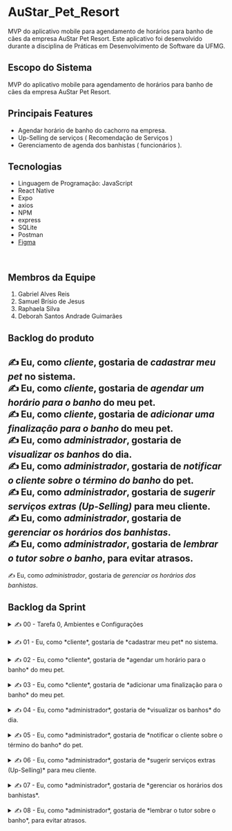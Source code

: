 # AuStar_Pet_Resort
MVP do aplicativo mobile para agendamento de horários para banho de cães da empresa AuStar Pet Resort. Este aplicativo foi desenvolvido durante a disciplina de Práticas em Desenvolvimento de Software da UFMG.

## Escopo do Sistema
MVP do aplicativo mobile para agendamento de horários para banho de cães da empresa AuStar Pet Resort.

## Principais Features

- Agendar horário de banho do cachorro na empresa.
- Up-Selling de serviços ( Recomendação de Serviços )
- Gerenciamento de agenda dos banhistas ( funcionários ).

## Tecnologias
- Linguagem de Programação: JavaScript
- React Native
- Expo
- axios
- NPM
- express
- SQLite
- Postman
- <a href="https://www.figma.com/file/bfAug0nLIeBicvswALIcbl/AuStart-Pet?type=design&node-id=0%3A1&mode=design&t=1KRBqUzKLzfJFAde-1" target="_blank">Figma</a>
</div><br/>

## Membros da Equipe

1. Gabriel Alves Reis  
2. Samuel Brísio de Jesus
3. Raphaela Silva
4. Deborah Santos Andrade Guimarães

## Backlog do produto

 ✍️ Eu, como *cliente*, gostaria de *cadastrar meu pet* no sistema.
</br>
 ✍️ Eu, como *cliente*, gostaria de *agendar um horário para o banho* do meu pet.
</br>
 ✍️ Eu, como *cliente*, gostaria de *adicionar uma finalização para o banho* do meu pet.
</br>
 ✍️ Eu, como *administrador*, gostaria de *visualizar os banhos* do dia.
</br>
 ✍️ Eu, como *administrador*, gostaria de *notificar o cliente sobre o término do banho* do pet.
</br>
 ✍️ Eu, como *administrador*, gostaria de *sugerir serviços extras (Up-Selling)* para meu cliente.
</br>
 ✍️ Eu, como *administrador*, gostaria de *gerenciar os horários dos banhistas*.
</br>
 ✍️ Eu, como *administrador*, gostaria de *lembrar o tutor sobre o banho*, para evitar atrasos.
</br>
----
 ✍️ Eu, como *administrador*, gostaria de *gerenciar os horários dos banhistas*.
</br>


## Backlog da Sprint

<details>
    <summary>
        ✍️ 00 - Tarefa 0, Ambientes e Configurações
    </summary>

### Front

- Iniciar projeto React Native com Expo - ( Samuel )
- Organizar pastas do projeto - ( Gabriel Alves )
- Tela / componentes da tela "Dashboard Cliente" - ( Gabriel & Samuel )
### Back

- Iniciar projeto e dependências, i.e. *npm* install express - ( Rapha )
- Instalar e configurar SQLite. - ( Deborah )
- Organizar pastas do projeto - ( Rapha & Deborah )
</details>
</br>
<details>
    <summary>
        ✍️ 01 - Eu, como *cliente*, gostaria de *cadastrar meu pet* no sistema.
    </summary>

### Front

- Component "Select dropdown" - ( Gabriel )
- Component "Radio Button + text" - ( Samuel )
- Component "Botão Laranja" - ( Samuel )
- Component "Text Input" - ( Gabriel )
- Component "Title" - ( Samuel )
- Component "Footer" - ( Gabriel )
- Tela Cadastro - ( Gabriel & Samuel )
### Back
- Criar tabela pet - ( Deborah )
- Implementar Rota de cadastro - ( Raphaela )
</details>  
</br>
<details>
    <summary>
        ✍️ 02 - Eu, como *cliente*, gostaria de *agendar um horário para o banho* do meu pet.
    </summary>

### Front
- Component "Subtitle"
- Component "Border"
- Component "Botão de horário enable/disable"
- Configurar useContext - ( Gabriel & Samuel )
- Tela Agendar Banho 1 - ( Gabriel )
- Tela Agendar Banho 3 - ( Gabriel & Samuel )
- Tela Agendar Banho 4 - ( Samuel)
- Tela Agendar Banho 5 - ( Gabriel )
- Tela Agendar Banho 6 - ( Samuel )


### Back
- Implementar uma agenda no banco de dados (Deborah)
- Rota get para ler um espaço disponível da agenda (Deborah & Rapha)
- Implementar tabelas de preços para os serviços (Deborah)
- Rota para retornar valores (Rapha)
- Implementar uma classe de ordem de serviço no banco de dados (Deborah)
	Atributos:
Referência ao cadastro do pet
Nome do banhista
Dia
Horário
Finalizações
Referências para serviços extras (mostrar preços)
Preço total
Status (concluído ou não) 
</details>  
</br>

<details>
    <summary>
        ✍️ 03 - Eu, como *cliente*, gostaria de *adicionar uma finalização para o banho* do meu pet.
    </summary>

### Front
- Tela Agendar Banho 2 - ( Samuel)

</details>  
</br>

<details>
    <summary>
        ✍️ 04 - Eu, como *administrador*, gostaria de *visualizar os banhos* do dia.
</summary>

### Front
- Component “Service Ordem” - ( Gabriel )
- Component “Semana/Dia Enable/Disable” ( Samuel )
- Tela “Service Ordem” ( Samuel )
 
### Back
- Implementar lógica para buscar as ordens de serviço do dia (Rapha)
- Rota para retornar as ordens de serviço de um dia específico (Rapha)
</details>  
</br>

<details>
    <summary>
        ✍️ 05 - Eu, como *administrador*, gostaria de *notificar o cliente sobre o término do banho* do pet.
</summary>

### Front
- Pop-Up de Conclusão do Serviço

### Back
- Mandar notificações para os respectivos tutores usando a rota que retorna as ordens de serviço (Rapha)
- Rota de finalização de uma ordem de serviço (Deborah)
</details>  
</br>


<details>
    <summary>
        ✍️ 06 - Eu, como *administrador*, gostaria de *sugerir serviços extras (Up-Selling)* para meu cliente.
</summary>

### Front
- Conectar com a rota do backend - ( Samuel )


### Back
- Implementar uma tabela de dicas (Deborah)
- Escrever lógica condicional baseada na raça e na cor do pelo do cachorro para a sugestão de serviços (Rapha)
- Rota para retornar uma dica (Rapha)
</details>  
</br>


<details>
    <summary>
        ✍️ 07 - Eu, como *administrador*, gostaria de *gerenciar os horários dos banhistas*.
</summary>

### Front
- Component “Nome do Banhista dentro Agenda” - ( Gabriel )
- Tela Gerencia Agenda - (Gabriel)
- Tela Cadastro do Funcionário - ( Samuel )

### Back
- Implementar tabela dos banhistas cadastrados. (Deborah)
- Implementar lógica de disponibilidade baseada na duração de cada banho. (Deborah)
- Rota para inserir na agenda os banhistas disponíveis em cada dia. (Deborah)
</details>  
</br>


<details>
    <summary>    
 	✍️ 08 - Eu, como *administrador*, gostaria de *lembrar o tutor sobre o banho*, para evitar atrasos.
</br>

</summary>


### Back
- Mandar notificações para os respectivos tutores usando a rota que retorna as ordens de serviço (Rapha)

</details>  
</br>


